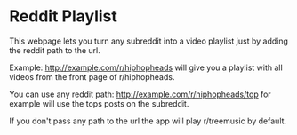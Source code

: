 # Reddit Playlist

This webpage lets you turn any subreddit into a video playlist just by adding the reddit path to the url.

Example: http://example.com/r/hiphopheads will give you a playlist with all videos from the front page of r/hiphopheads.

You can use any reddit path: http://example.com/r/hiphopheads/top for example will use the tops posts on the subreddit.

If you don't pass any path to the url the app will play r/treemusic by default.
